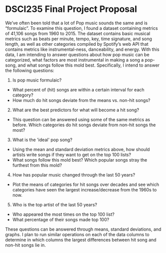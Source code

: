 # DSCI235 Final Project Proposal

We’ve often been told that a lot of Pop music sounds the same and is “formulaic”. To examine this question, I found a dataset containing metrics of 41,106 songs from 1960 to 2015. The dataset contains basic musical metrics such as beats per minute, tempo, key, time signature, and song length, as well as other categories compiled by Spotify’s web API that contains metrics like instrumental-ness, danceability, and energy. With this data, I am intending to answer questions about how pop music can be categorized, what factors are most instrumental in making a song a pop-song, and what songs follow this mold best. Specifically, I intend to answer the following questions:

1) Is pop music formulaic?
- What percent of (hit) songs are within a certain interval for each category?
- How much do hit songs deviate from the means vs. non-hit songs?
2) What are the best predictors for what will become a hit song?
- This question can be answered using some of the same metrics as before. Which categories do hit songs deviate from non-hit songs the most?
3) What is the 'ideal' pop song?
- Using the mean and standard deviation metrics above, how should artists write songs if they want to get on the top 100 lists?
- What songs follow this mold best? Which popular songs stray the furthest from this mold?
4) How has popular music changed through the last 50 years?
- Plot the means of categories for hit songs over decades and see which categories have seen the largest increase/decrease from the 1960s to now.
5) Who is the top artist of the last 50 years?
- Who appeared the most times on the top 100 list?
- What percentage of their songs made top 100?

These questions can be answered through means, standard deviations, and graphs. I plan to run similar operations on each of the data columns to determine in which columns the largest differences between hit song and non-hit songs lie in. 

